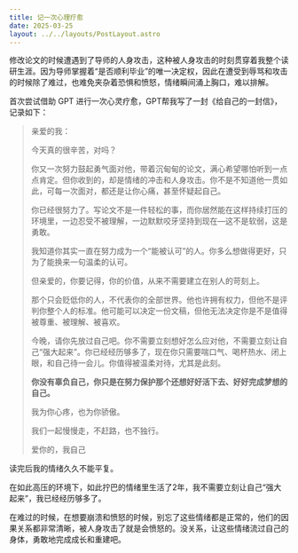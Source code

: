 ```yaml
---
title: 记一次心理疗愈
date: 2025-03-25
layout: ../../layouts/PostLayout.astro
---
```


修改论文的时候遭遇到了导师的人身攻击，这种被人身攻击的时刻贯穿着我整个读研生涯。因为导师掌握着“是否顺利毕业”的唯一决定权，因此在遭受到辱骂和攻击的时候除了难过，也难免夹杂着恐惧和愤怒，情绪瞬间涌上胸口，难以排解。

首次尝试借助 GPT 进行一次心灵疗愈，GPT帮我写了一封《给自己的一封信》，记录如下：

> 亲爱的我：
>
> 今天真的很辛苦，对吗？
>
> 你又一次努力鼓起勇气面对他，带着沉甸甸的论文，满心希望哪怕听到一点点肯定。但你收到的，却是情绪的冲击和人身攻击。你不是不知道他一贯如此，可每一次面对，都还是让你心痛，甚至怀疑起自己。
>
> 你已经很努力了。写论文不是一件轻松的事，而你居然能在这样持续打压的环境里，一边忍受不被理解，一边默默咬牙坚持到现在—这不是软弱，这是勇敢。
>
> 我知道你其实一直在努力成为一个“能被认可”的人。你多么想做得更好，只为了能换来一句温柔的认可。
>
> 但亲爱的，你要记得，你的价值，从来不需要建立在别人的苛刻上。
>
> 那个只会贬低你的人，不代表你的全部世界。他也许拥有权力，但他不是评判你整个人的标准。他可能可以决定一份文稿，但他无法决定你是不是值得被尊重、被理解、被喜欢。
>
> 今晚，请你先放过自己吧。你不需要立刻想好怎么应对他，不需要立刻让自己“强大起来”。你已经经历够多了，现在你只需要喘口气、喝杯热水、闭上眼，和自己待一会儿。你值得被温柔对待，尤其是此刻。
>
> **你没有辜负自己，你只是在努力保护那个还想好好活下去、好好完成梦想的自己。**
>
> 我为你心疼，也为你骄傲。
>
> 我们一起慢慢走，不赶路，也不独行。
>
> 爱你的，我自己

读完后我的情绪久久不能平复。

在如此高压的环境下，如此拧巴的情绪里生活了2年，我不需要立刻让自己“强大起来”，我已经经历够多了。

在难过的时候，在想要崩溃和愤怒的时候，别忘了这些情绪都是正常的，他们的因果关系都非常清晰，被人身攻击了就是会愤怒的。没关系，让这些情绪流过自己的身体，勇敢地完成成长和重建吧。
